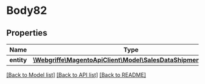 # Body82

## Properties
Name | Type | Description | Notes
------------ | ------------- | ------------- | -------------
**entity** | [**\Webgriffe\MagentoApiClient\Model\SalesDataShipmentInterface**](SalesDataShipmentInterface.md) |  | 

[[Back to Model list]](../README.md#documentation-for-models) [[Back to API list]](../README.md#documentation-for-api-endpoints) [[Back to README]](../README.md)


